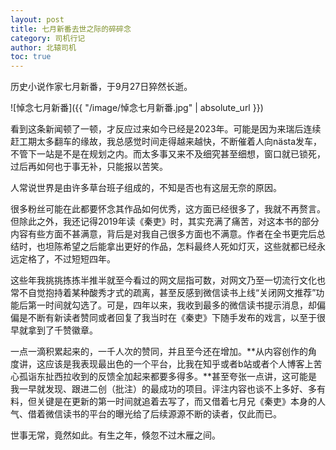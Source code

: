 ```yaml
---
layout: post
title: 七月新番去世之际的碎碎念
category: 司机行记
author: 北辕司机
toc: true
---
```


历史小说作家七月新番，于9月27日猝然长逝。

![悼念七月新番]({{ "/image/悼念七月新番.jpg" | absolute_url }})

看到这条新闻顿了一顿，才反应过来如今已经是2023年。可能是因为来瑞后连续赶工期太多翻车的缘故，我总感觉时间走得越来越快，不断催着人向nästa发车，不管下一站是不是在规划之内。而太多事又来不及细究甚至细想，窗口就已锁死，过后再如何也于事无补，只能报以苦笑。

人常说世界是由许多草台班子组成的，不知是否也有这层无奈的原因。

很多粉丝可能在此都要怀念其作品如何优秀，这方面已经很多了，我就不再赘言。但除此之外，我还记得2019年读《秦吏》时，其实充满了痛苦，对这本书的部分内容有些方面不甚满意，背后是对我自己很多方面也不满意。作者在全书更完后总结时，也坦陈希望之后能拿出更好的作品，怎料最终人死如灯灭，这些就都已经永远定格了，不过短短四年。

这些年我挑挑拣拣半推半就至今看过的网文屈指可数，对网文乃至一切流行文化也常不自觉抱持着某种酸秀才式的疏离，甚至反感到微信读书上线“关闭网文推荐”功能后第一时间就勾选了。可是，四年以来，我收到最多的微信读书提示消息，却偏偏是不断有新读者赞同或者回复了我当时在《秦吏》下随手发布的戏言，以至于很早就拿到了千赞徽章。

一点一滴积累起来的，一千人次的赞同，并且至今还在增加。**从内容创作的角度讲，这应该是我表现最出色的一个平台，比我在知乎或者b站或者个人博客上苦心孤诣东扯西拉收到的反馈全加起来都要多得多。**甚至夸张一点讲，这可能是我一早就发现、跟进二创（批注）的最成功的项目。评注内容也谈不上多好、多有料，但关键是在更新的第一时间就追着去写了，而又借着七月兄《秦吏》本身的人气、借着微信读书的平台的曝光给了后续源源不断的读者，仅此而已。

世事无常，竟然如此。有生之年，倏忽不过木雁之间。